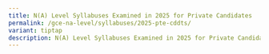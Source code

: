 ```yaml
---
title: N(A) Level Syllabuses Examined in 2025 for Private Candidates
permalink: /gce-na-level/syllabuses/2025-pte-cddts/
variant: tiptap
description: N(A) Level Syllabuses Examined in 2025 for Private Candidates
---
```

